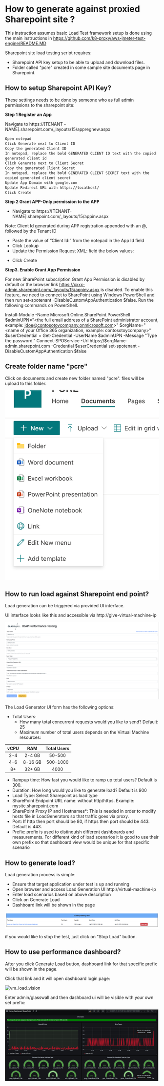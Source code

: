 # How to generate against proxied Sharepoint site ?

This instruction assumes basic Load Test framework setup is done using the main instructions in https://github.com/k8-proxy/aws-jmeter-test-engine/README.MD

Sharepoint site load testing script requires:
- Sharepoint API key setup to be able to upload and download files.
- Folder called "pcre" created in some sample site documents page in Sharepoint.



## How to setup Sharepoint API Key?

These settings needs to be done by someone who as full admin permissions to the sharepoint site:

**Step 1 Register an App**

Navigate to https://[TENANT -NAME].sharepoint.com/_layouts/15/appregnew.aspx

    Open notepad
    Click Generate next to Client ID
    Copy the generated Client ID
    In notepad, replace the bold GENERATED CLIENT ID text with the copied generated client id
    Click Generate next to Client Secret
    Copy the generated Client Secret
    In notepad, replace the bold GENERATED CLIENT SECRET text with the copied generated client secret
    Update App Domain with google.com
    Update Redirect URL with https://localhost/
    Click Create

 **Step 2 Grant APP-Only permission to the APP**

- Navigate to https://[TENANT-NAME].sharepoint.com/_layouts/15/appinv.aspx

Note: Client Id generated during APP registration appended with an @, followed by the Tenant ID

- Paste the value of “Client Id:” from the notepad in the App Id field
- Click Lookup
- Update the Permission Request XML: field the below values:

<AppPermissionRequests AllowAppOnlyPolicy="true"><AppPermissionRequest
Scope="http://sharepoint/content/sitecollection/web"
Right="Write"/></AppPermissionRequests>

- Click Create

**Step3. Enable Grant App Permission**

For new SharePoint subscription Grant App Permission is disabled by default or the browser link https://xxxx-admin.sharepoint.com/_layouts/15/appinv.aspx is disabled. To enable this feature, we need to connect to SharePoint using Windows PowerShell and then run set-spotenant -DisableCustomAppAuthentication $false.
Run the following commands on PowerShell.

Install-Module -Name Microsoft.Online.SharePoint.PowerShell
$adminUPN="<the full email address of a SharePoint administrator account, example: jdoe@contosotoycompany.onmicrosoft.com>"
$orgName="<name of your Office 365 organization, example: contosotoycompany>"
$userCredential = Get-Credential -UserName $adminUPN -Message "Type the password."
Connect-SPOService -Url https://$orgName-admin.sharepoint.com -Credential $userCredential
set-spotenant -DisableCustomAppAuthentication $false

## Create folder name "pcre"

Click on documents and create new folder named "pcre". files will be upload to this folder.

![vm_load_vision](img/Share-Point-Folder.png)

## How to run load against Sharepoint end point?

Load generation can be triggered via provided UI interface.

UI interface looks like this and accessible via http://give-virtual-machine-ip

![vm_load_vision](img/Share-Point-Load-UI.png)

The Load Generator UI form has the following options:

- Total Users: 
    - How many total concurrent requests would you like to send? Default: 25
    - Maximum number of total users depends on the Virtual Machine resources:

| vCPU     | RAM | Total Users    | 
| :----:   | :----:   |    :----: |
| 2-4      | 2-4 GB     | 50-500   |
| 4-6  | 8-16  GB      | 500-1000| 
| 8+ | 32+  GB      | 4000| 

- Rampup time: How fast you would like to ramp up total users? Default is 300.
- Duration: How long would you like to generate load? Default is 900
- Load Type: Select Sharepoint as load type
- SharePoint Endpoint URL name: without http/https. Example: mysite.sharepoint.com
- SharePoint Proxy IP and Hostnames*: This is needed in order to modify hosts file in LoadGenerators so that traffic goes via proxy. 
- Port: If http then port should be 80, if https then port should be 443. Default is 443.
- Prefix: prefix is used to distinquish different dashboards and measurements. For different kind of load scenarios it is good to use their own prefix so that dashboard view would be unique for that specific scenario

## How to generate load?

Load generation process is simple:

- Ensure that target application under test is up and running
- Open browser and access Load Generation UI http://virtual-machine-ip
- Enter load scenarios based on above description
- Click on Generate Load
- Dashboard link will be shown in the page

![vm_load_vision](img/Scaled-Load-UI-Dashboard-Link.png)

if you would like to stop the test, just click on "Stop Load" button.

## How to use performance dashboard?

After you click Generate Load button, dashboard link for that specific prefix will be shown in the page.

Click that link and it will open dashboard login page:

![vm_load_vision](img/Grafana-login.png)

Enter admin/glasswall and then dashboard ui will be visible with your own set prefix:

![vm_load_vision](img/Share-Point-Dashboard.png)

